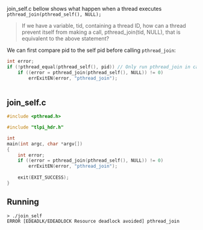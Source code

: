 join_self.c bellow shows what happen when a thread executes `pthread_join(pthread_self(), NULL);`

> If we have a variable, tid, containing a thread ID, how can a thread prevent itself from making a call, pthread_join(tid, NULL), that is equivalent to the above statement?

We can first compare pid to the self pid before calling `pthread_join`:

```C
int error;
if (!pthread_equal(pthread_self(), pid)) // Only run pthread_join in case pid is different than self pid.
    if ((error = pthread_join(pthread_self(), NULL)) != 0)
        errExitEN(error, "pthread_join");
    
```

## join_self.c

```C
#include <pthread.h>

#include "tlpi_hdr.h"

int
main(int argc, char *argv[])
{
    int error;
    if ((error = pthread_join(pthread_self(), NULL)) != 0)
        errExitEN(error, "pthread_join");
    
    exit(EXIT_SUCCESS);
}

```

## Running
```
> ./join_self
ERROR [EDEADLK/EDEADLOCK Resource deadlock avoided] pthread_join
```
